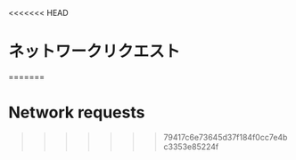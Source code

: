 
<<<<<<< HEAD
# ネットワークリクエスト
=======
# Network requests
>>>>>>> 79417c6e73645d37f184f0cc7e4bc3353e85224f
